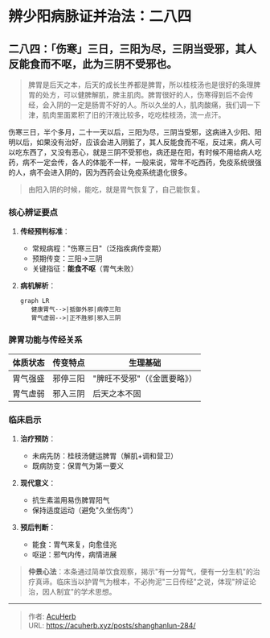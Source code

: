 # 辨少阳病脉证并治法：二八四


## 二八四：「伤寒」三日，三阳为尽，三阴当受邪，其人反能食而不呕，此为三阴不受邪也。

<!--more-->

> 脾胃是后天之本，后天的成长生养都是脾胃，所以桂枝汤也是很好的条理脾胃的处方，可以健脾解肌，脾主肌肉。脾胃很好的人，伤寒得到后不会传经，会入阴的一定是肠胃不好的人。所以久坐的人，肌肉酸痛，我们调一下津，肌肉里面累积了旧的汗液比较多，吃吃桂枝汤，流一点汗。

伤寒三日，半个多月，二十一天以后，三阳为尽，三阴当受邪，这病进入少阳、阳明以后，如果没有治好，应该会进入阴脏了，其人反能食而不呕，反过来，病人可以吃东西了，又没有恶心，就是三阴不受邪也，病还是在阳，有时候不用给病人吃药，病不一定会传，各人的体能不一样，一般来说，常年不吃西药，免疫系统很强的人，病不会进入阴的，因为西药会让免疫系统退化很多。

> 由阳入阴的时候，能吃，就是胃气恢复了，自己能恢复。

### 核心辨证要点
1. **传经预判标准**：
   - 常规病程："伤寒三日"（泛指疾病传变期）
   - 预期传变：三阳→三阴
   - 关键指征：**能食不呕**（胃气未败）

2. **病机解析**：
   ```mermaid
   graph LR
      健康胃气-->|抵御外邪|病停三阳
      胃气虚弱-->|正不胜邪|邪入三阴
   ```

### 脾胃功能与传经关系
| 体质状态        | 传变特点          | 生理基础                     |
|----------------|------------------|----------------------------|
| 胃气强盛        | 邪停三阳          | "脾旺不受邪"（《金匮要略》）|
| 胃气虚弱        | 邪入三阴          | 后天之本不固                |

### 临床启示
1. **治疗预防**：
   - 未病先防：桂枝汤健运脾胃（解肌+调和营卫）
   - 既病防变：保胃气为第一要义

2. **现代意义**：
   - 抗生素滥用易伤脾胃阳气
   - 保持适度运动（避免"久坐伤肉"）

3. **预后判断**：
   - 能食：胃气来复，向愈佳兆
   - 呕逆：邪气内传，病情进展

> **仲景心法**：本条通过简单饮食观察，揭示"有一分胃气，便有一分生机"的治疗真谛。临床当以护胃气为根本，不必拘泥"三日传经"之说，体现"辨证论治，因人制宜"的学术思想。

---

> 作者: [AcuHerb](https://acuherb.xyz)  
> URL: https://acuherb.xyz/posts/shanghanlun-284/  

